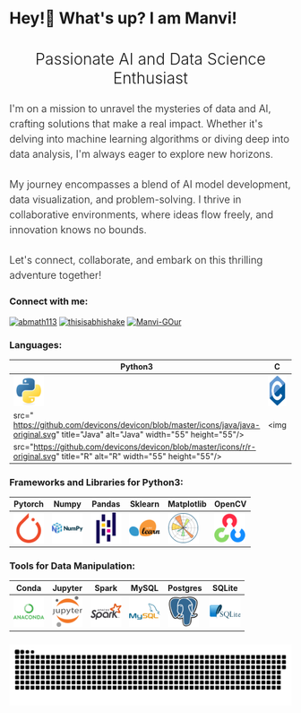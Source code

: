 <h1 align="left">Hey!👋 What's up? I am Manvi!</h1>

###

<h2 align="center" style="font-size: 28px; font-weight: 300;">Passionate AI and Data Science Enthusiast</h2>
<p style="font-size: 18px; font-weight: 300; line-height: 1.5;">
    I'm on a mission to unravel the mysteries of data and AI, crafting solutions that make a real impact. Whether it's delving into machine learning algorithms or diving deep into data analysis, I'm always eager to explore new horizons.
    <br><br>
    My journey encompasses a blend of AI model development, data visualization, and problem-solving. I thrive in collaborative environments, where ideas flow freely, and innovation knows no bounds.
    <br><br>
    Let's connect, collaborate, and embark on this thrilling adventure together!
</p>

###
<h3 align="left">Connect with me:</h3>
<p align="left">

<a href="https://linkedin.com/in/manvi-gour-7b24b3267" target="blank"><img align="center" src="https://raw.githubusercontent.com/rahuldkjain/github-profile-readme-generator/master/src/images/icons/Social/linked-in-alt.svg" alt="abmath113" height="30" width="40" /></a>
<a href="https://instagram.com/manvii.gour" target="blank"><img align="center" src="https://raw.githubusercontent.com/rahuldkjain/github-profile-readme-generator/master/src/images/icons/Social/instagram.svg" alt="thisisabhishake" height="30" width="40" /></a>
<a href="https://leetcode.com/u/TheMan4/" target="blank"><img align="center" src="https://raw.githubusercontent.com/rahuldkjain/github-profile-readme-generator/master/src/images/icons/Social/leet-code.svg" alt="Manvi-GOur" height="30" width="40" /></a>
</p>

###

### Languages:
| Python3 | C | JS | Java | C++ |
|----------|----------|----------|-----|-----|
|  <img src="https://github.com/devicons/devicon/blob/master/icons/python/python-original.svg" title="Python"  alt="Python" width="55" height="55"/> |  <img src="https://github.com/devicons/devicon/blob/master/icons/c/c-original.svg" title="C"  alt="C" width="55" height="55"/> |  <img src="https://github.com/devicons/devicon/blob/master/icons/javascript/javascript-original.svg" title="JavaScript" alt="JavaScript" width="55" height="55"/> |  <img 
src=" https://github.com/devicons/devicon/blob/master/icons/java/java-original.svg" title="Java" alt="Java" width="55" height="55"/>|  <img 
src="https://github.com/devicons/devicon/blob/master/icons/r/r-original.svg" title="R" alt="R" width="55" height="55"/>| 


 

### Frameworks and Libraries for Python3:

| Pytorch |  Numpy | Pandas | Sklearn | Matplotlib | OpenCV |
|----------|----------|----------|----------|----------|----------|
|  <img src="https://github.com/devicons/devicon/blob/master/icons/pytorch/pytorch-original.svg" title="Pytorch"  alt="Pytorch" width="55" height="55"/>|  <img src="https://github.com/devicons/devicon/blob/master/icons/numpy/numpy-original-wordmark.svg" title="Numpy" alt="Numpy" width="55" height="55"/>|  <img src="https://github.com/devicons/devicon/blob/master/icons/pandas/pandas-original.svg" title="Pandas" alt="Pandas" width="55" height="55"/>|  <img src="https://github.com/devicons/devicon/blob/master/icons/scikitlearn/scikitlearn-original.svg" title="sklearn" alt="sklearn" width="55" height="55"/>|  <img src="https://github.com/devicons/devicon/blob/master/icons/matplotlib/matplotlib-original.svg" title="mpl" alt="mpl" width="55" height="55"/>| <img src="https://github.com/devicons/devicon/blob/master/icons/opencv/opencv-original.svg" title="mpl" alt="mpl" width="55" height="55"/>|



### Tools for Data Manipulation:

| Conda | Jupyter | Spark | MySQL | Postgres | SQLite |
|----------|----------|----------|----------|----------|----------|
|<img src="https://github.com/devicons/devicon/blob/master/icons/anaconda/anaconda-original-wordmark.svg" title="Anaconda" alt="Conda" width="55" height="55"/>|<img src="https://github.com/devicons/devicon/blob/master/icons/jupyter/jupyter-original-wordmark.svg" title="Jupiter" alt="Jupiter" width="55" height="55"/>|<img src="https://github.com/devicons/devicon/blob/master/icons/apachespark/apachespark-original-wordmark.svg" title="Spark" alt="Spark" width="55" height="55"/>|<img src="https://github.com/devicons/devicon/blob/master/icons/mysql/mysql-original-wordmark.svg" title="MySQL" alt="MySQL" width="55" height="55"/>|<img src="https://github.com/devicons/devicon/blob/master/icons/postgresql/postgresql-original.svg" title="pg" alt="pg" width="55" height="55"/>|<img src="https://github.com/devicons/devicon/blob/master/icons/sqlite/sqlite-original-wordmark.svg" title="SQLite" alt="SQLite" width="55" height="55"/>|

###

![Snake SVG](https://github.com/Manvi-Gour/Manvi-Gour/blob/main/github-snake.svg)



